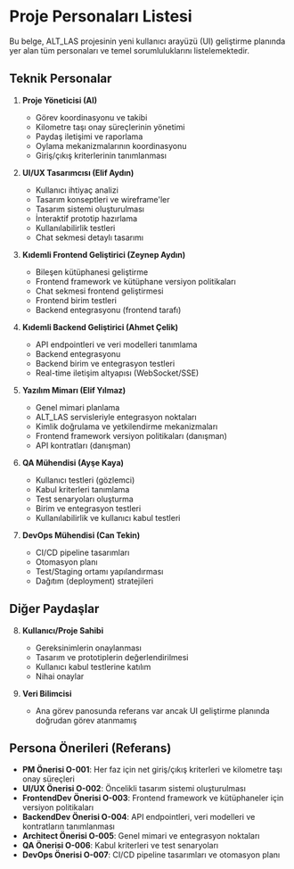 # Proje Personaları Listesi

Bu belge, ALT_LAS projesinin yeni kullanıcı arayüzü (UI) geliştirme planında yer alan tüm personaları ve temel sorumluluklarını listelemektedir.

## Teknik Personalar

1. **Proje Yöneticisi (AI)**
   - Görev koordinasyonu ve takibi
   - Kilometre taşı onay süreçlerinin yönetimi
   - Paydaş iletişimi ve raporlama
   - Oylama mekanizmalarının koordinasyonu
   - Giriş/çıkış kriterlerinin tanımlanması

2. **UI/UX Tasarımcısı (Elif Aydın)**
   - Kullanıcı ihtiyaç analizi
   - Tasarım konseptleri ve wireframe'ler
   - Tasarım sistemi oluşturulması
   - İnteraktif prototip hazırlama
   - Kullanılabilirlik testleri
   - Chat sekmesi detaylı tasarımı

3. **Kıdemli Frontend Geliştirici (Zeynep Aydın)**
   - Bileşen kütüphanesi geliştirme
   - Frontend framework ve kütüphane versiyon politikaları
   - Chat sekmesi frontend geliştirmesi
   - Frontend birim testleri
   - Backend entegrasyonu (frontend tarafı)

4. **Kıdemli Backend Geliştirici (Ahmet Çelik)**
   - API endpointleri ve veri modelleri tanımlama
   - Backend entegrasyonu
   - Backend birim ve entegrasyon testleri
   - Real-time iletişim altyapısı (WebSocket/SSE)

5. **Yazılım Mimarı (Elif Yılmaz)**
   - Genel mimari planlama
   - ALT_LAS servisleriyle entegrasyon noktaları
   - Kimlik doğrulama ve yetkilendirme mekanizmaları
   - Frontend framework versiyon politikaları (danışman)
   - API kontratları (danışman)

6. **QA Mühendisi (Ayşe Kaya)**
   - Kullanıcı testleri (gözlemci)
   - Kabul kriterleri tanımlama
   - Test senaryoları oluşturma
   - Birim ve entegrasyon testleri
   - Kullanılabilirlik ve kullanıcı kabul testleri

7. **DevOps Mühendisi (Can Tekin)**
   - CI/CD pipeline tasarımları
   - Otomasyon planı
   - Test/Staging ortamı yapılandırması
   - Dağıtım (deployment) stratejileri

## Diğer Paydaşlar

8. **Kullanıcı/Proje Sahibi**
   - Gereksinimlerin onaylanması
   - Tasarım ve prototiplerin değerlendirilmesi
   - Kullanıcı kabul testlerine katılım
   - Nihai onaylar

9. **Veri Bilimcisi**
   - Ana görev panosunda referans var ancak UI geliştirme planında doğrudan görev atanmamış

## Persona Önerileri (Referans)

- **PM Önerisi O-001**: Her faz için net giriş/çıkış kriterleri ve kilometre taşı onay süreçleri
- **UI/UX Önerisi O-002**: Öncelikli tasarım sistemi oluşturulması
- **FrontendDev Önerisi O-003**: Frontend framework ve kütüphaneler için versiyon politikaları
- **BackendDev Önerisi O-004**: API endpointleri, veri modelleri ve kontratların tanımlanması
- **Architect Önerisi O-005**: Genel mimari ve entegrasyon noktaları
- **QA Önerisi O-006**: Kabul kriterleri ve test senaryoları
- **DevOps Önerisi O-007**: CI/CD pipeline tasarımları ve otomasyon planı
